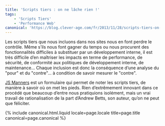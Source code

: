 ```yaml
---
title: 'Scripts tiers : on ne lâche rien !'
tags:
    - 'Scripts Tiers'
    - 'Performance Web'
canonical: 'https://blog.clever-age.com/fr/2013/11/28/scripts-tiers-on-ne-lache-rien/'
---
```


Les scripts tiers que nous incluons dans nos sites nous en font perdre le
contrôle. Même s’ils nous font gagner du temps ou nous procurent des
fonctionnalités difficiles à substituer par un développement interne, il est
très difficile d’en maîtriser les impacts en terme de performance, de sécurité,
de conformité aux politiques de développement interne, de maintenance… Chaque
inclusion est donc la conséquence d’une analyse du "pour" et du "contre"… à
condition de savoir mesurer le "contre".

[JS Manners](http://jsmanners.com) est un formulaire qui permet de noter les
scripts tiers, de manière à savoir où on met les pieds. Rien d’extrêmement
innovant dans ce procédé que beaucoup d’entre nous pratiquions isolément, mais
un vrai travail de rationalisation de la part d’Andrew Betts, son auteur, qu’on
ne peut que féliciter.

{% include canonical.html.liquid
    locale=page.locale
    title=page.title
    canonical=page.canonical
%}
